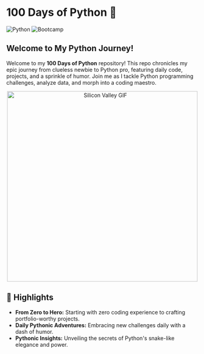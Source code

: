 # 100 Days of Python 🐍

![Python](https://img.shields.io/badge/Python-3.9-blue.svg) ![Bootcamp](https://img.shields.io/badge/Bootcamp-100%20Days-green.svg)

## Welcome to My Python Journey!

Welcome to my **100 Days of Python** repository! This repo chronicles my epic journey from clueless newbie to Python pro, featuring daily code, projects, and a sprinkle of humor. Join me as I tackle Python programming challenges, analyze data, and morph into a coding maestro.

<div align="center">
  <img src="https://media.giphy.com/media/3oAt2eHGmr68AHaXxS/giphy.gif" alt="Silicon Valley GIF" width="500"/>
</div>

## 🌟 Highlights

- **From Zero to Hero:** Starting with zero coding experience to crafting portfolio-worthy projects.
- **Daily Pythonic Adventures:** Embracing new challenges daily with a dash of humor.
- **Pythonic Insights:** Unveiling the secrets of Python's snake-like elegance and power.

